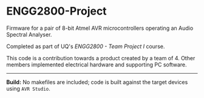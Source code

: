 ENGG2800-Project
================

Firmware for a pair of 8-bit Atmel AVR microcontrollers operating an Audio Spectral Analyser.

Completed as part of UQ's *ENGG2800 - Team Project I* course.

This code is a contribution towards a product created by a team of 4. Other members implemented electrical hardware and supporting PC software.

----

**Build:** No makefiles are included; code is built against the target devices using `AVR Studio`.
